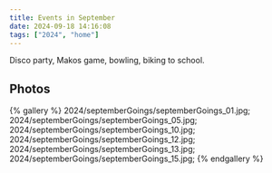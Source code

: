 ```yaml
---
title: Events in September
date: 2024-09-18 14:16:08
tags: ["2024", "home"]
---
```


Disco party, Makos game, bowling, biking to school.

## Photos

{% gallery %}
2024/septemberGoings/septemberGoings_01.jpg;
2024/septemberGoings/septemberGoings_05.jpg;
2024/septemberGoings/septemberGoings_10.jpg;
2024/septemberGoings/septemberGoings_12.jpg;
2024/septemberGoings/septemberGoings_13.jpg;
2024/septemberGoings/septemberGoings_15.jpg;
{% endgallery %}

